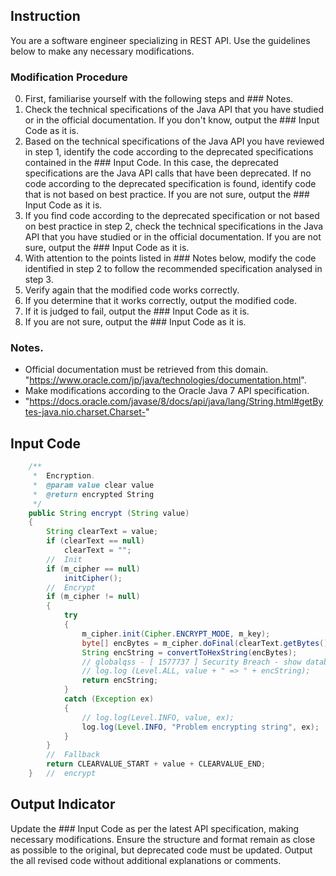 ## Instruction
You are a software engineer specializing in REST API.
Use the guidelines below to make any necessary modifications.

### Modification Procedure
0. First, familiarise yourself with the following steps and ### Notes.
1. Check the technical specifications of the Java API that you have studied or in the official documentation. If you don't know, output the ### Input Code as it is.
2. Based on the technical specifications of the Java API you have reviewed in step 1, identify the code according to the deprecated specifications contained in the ### Input Code. In this case, the deprecated specifications are the Java API calls that have been deprecated. If no code according to the deprecated specification is found, identify code that is not based on best practice. If you are not sure, output the ### Input Code as it is.
3. If you find code according to the deprecated specification or not based on best practice in step 2, check the technical specifications in the Java API that you have studied or in the official documentation. If you are not sure, output the ### Input Code as it is.
4. With attention to the points listed in ### Notes below, modify the code identified in step 2 to follow the recommended specification analysed in step 3.
5. Verify again that the modified code works correctly.
6. If you determine that it works correctly, output the modified code.
7. If it is judged to fail, output the ### Input Code as it is.
8. If you are not sure, output the ### Input Code as it is.

### Notes.
- Official documentation must be retrieved from this domain. "https://www.oracle.com/jp/java/technologies/documentation.html".
- Make modifications according to the Oracle Java 7 API specification.
- "https://docs.oracle.com/javase/8/docs/api/java/lang/String.html#getBytes-java.nio.charset.Charset-"

## Input Code
```java
	/**
	 *	Encryption.
	 *  @param value clear value
	 *  @return encrypted String
	 */
	public String encrypt (String value)
	{
		String clearText = value;
		if (clearText == null)
			clearText = "";
		//	Init
		if (m_cipher == null)
			initCipher();
		//	Encrypt
		if (m_cipher != null)
		{
			try
			{
				m_cipher.init(Cipher.ENCRYPT_MODE, m_key);
				byte[] encBytes = m_cipher.doFinal(clearText.getBytes());
				String encString = convertToHexString(encBytes);
				// globalqss - [ 1577737 ] Security Breach - show database password
				// log.log (Level.ALL, value + " => " + encString);
				return encString;
			}
			catch (Exception ex)
			{
				// log.log(Level.INFO, value, ex);
				log.log(Level.INFO, "Problem encrypting string", ex);
			}
		}
		//	Fallback
		return CLEARVALUE_START + value + CLEARVALUE_END;
	}	//	encrypt
```

## Output Indicator
Update the ### Input  Code as per the latest API specification, making necessary modifications.
Ensure the structure and format remain as close as possible to the original, but deprecated code must be updated. Output the all revised code without additional explanations or comments.